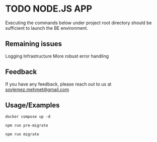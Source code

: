 
# TODO NODE.JS APP

Executing the commands below under project root directory should be sufficient to launch the BE environment.

## Remaining issues

Logging Infrastructure
More robust error handling

## Feedback

If you have any feedback, please reach out to us at soylemez.mehmet@gmail.com


## Usage/Examples

```
docker compose up -d 

npm run pre-migrate

npm run migrate
```
